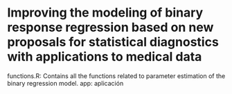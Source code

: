 # Improving the modeling of binary response regression based on new proposals for statistical diagnostics with applications to medical data

functions.R: Contains all the functions related to parameter estimation of the binary regression model.
app: aplicación
